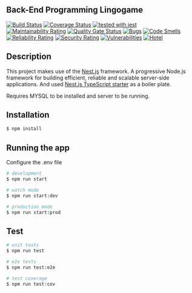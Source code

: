 
## Back-End Programming Lingogame

[![Build Status](https://travis-ci.com/Dannymos/bep-lingogame.svg?token=gpoU2vNdexLmEGF8p9c4&branch=master)](https://travis-ci.com/Dannymos/bep-lingogame)
[![Coverage Status](https://coveralls.io/repos/github/Dannymos/bep-lingogame/badge.svg?t=WsslOf)](https://coveralls.io/github/Dannymos/bep-lingogame)
[![tested with jest](https://img.shields.io/badge/tested_with-jest-99424f.svg)](https://github.com/facebook/jest)
[![Maintainability Rating](https://sonarcloud.io/api/project_badges/measure?project=Dannymos_bep-lingogame&metric=sqale_rating)](https://sonarcloud.io/dashboard?id=Dannymos_bep-lingogame)
[![Quality Gate Status](https://sonarcloud.io/api/project_badges/measure?project=Dannymos_bep-lingogame&metric=alert_status)](https://sonarcloud.io/dashboard?id=Dannymos_bep-lingogame)
[![Bugs](https://sonarcloud.io/api/project_badges/measure?project=Dannymos_bep-lingogame&metric=bugs)](https://sonarcloud.io/dashboard?id=Dannymos_bep-lingogame)
[![Code Smells](https://sonarcloud.io/api/project_badges/measure?project=Dannymos_bep-lingogame&metric=code_smells)](https://sonarcloud.io/dashboard?id=Dannymos_bep-lingogame)
[![Reliability Rating](https://sonarcloud.io/api/project_badges/measure?project=Dannymos_bep-lingogame&metric=reliability_rating)](https://sonarcloud.io/dashboard?id=Dannymos_bep-lingogame)
[![Security Rating](https://sonarcloud.io/api/project_badges/measure?project=Dannymos_bep-lingogame&metric=security_rating)](https://sonarcloud.io/dashboard?id=Dannymos_bep-lingogame)
[![Vulnerabilities](https://sonarcloud.io/api/project_badges/measure?project=Dannymos_bep-lingogame&metric=vulnerabilities)](https://sonarcloud.io/dashboard?id=Dannymos_bep-lingogame)
[![Hotel](https://img.shields.io/badge/Hotel-Trivago-success)](https://img.shields.io/badge/Hotel-Trivago-success)

## Description

This project makes use of the [Nest.js](https://nestjs.com/) framework.
A progressive Node.js framework for building efficient, reliable and scalable server-side applications.
And used [Nest.js TypeScript starter](https://github.com/nestjs/typescript-starter) as a boiler plate.

Requires MYSQL to be installed and server to be running.

## Installation

```bash
$ npm install
```

## Running the app

Configure the .env file

```bash
# development
$ npm run start

# watch mode
$ npm run start:dev

# production mode
$ npm run start:prod
```

## Test

```bash
# unit tests
$ npm run test

# e2e tests
$ npm run test:e2e

# test coverage
$ npm run test:cov
```


